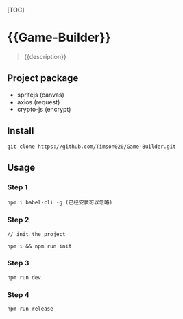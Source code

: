 [TOC]

# {{Game-Builder}}
>{{description}}

## Project package

- spritejs (canvas)
- axios (request)
- crypto-js (encrypt)

## Install

```
git clone https://github.com/Timson020/Game-Builder.git
```

## Usage

### Step 1

```
npm i babel-cli -g (已经安装可以忽略)
```

### Step 2

```
// init the project

npm i && npm run init
```

### Step 3

```
npm run dev
```

### Step 4

```
npm run release
```
